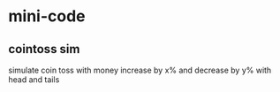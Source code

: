 # mini-code
## cointoss sim
simulate coin toss with money increase by x% and decrease by y% with head and tails
